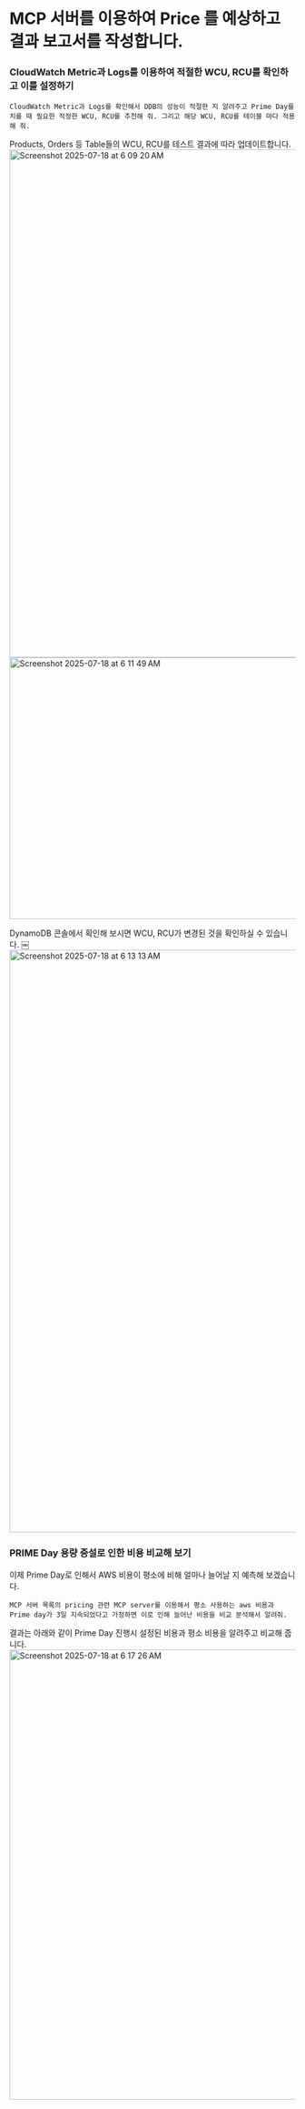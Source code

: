 # MCP 서버를 이용하여 Price 를 예상하고 결과 보고서를 작성합니다.

### CloudWatch Metric과 Logs를 이용하여 적절한 WCU, RCU를 확인하고 이를 설정하기
```
CloudWatch Metric과 Logs를 확인해서 DDB의 성능이 적절한 지 알려주고 Prime Day를 치를 때 필요한 적정한 WCU, RCU를 추천해 줘. 그리고 해당 WCU, RCU를 테이블 마다 적용해 줘.
```

Products, Orders 등 Table들의 WCU, RCU를 테스트 결과에 따라 업데이트합니다.<br>
<img width="1391" height="893" alt="Screenshot 2025-07-18 at 6 09 20 AM" src="https://github.com/user-attachments/assets/4fb6ee79-c292-4292-9104-a82408ac5023" /> <br>
<img width="1606" height="460" alt="Screenshot 2025-07-18 at 6 11 49 AM" src="https://github.com/user-attachments/assets/bad8b21a-071f-4ba7-8e6b-081a59cc086f" />

DynamoDB 콘솔에서 확인해 보시면 WCU, RCU가 변경된 것을 확인하실 수 있습니다.
￼<img width="1616" height="1024" alt="Screenshot 2025-07-18 at 6 13 13 AM" src="https://github.com/user-attachments/assets/58340ba8-5254-416c-8099-082a24655bf9" />



### PRIME Day 용량 증설로 인한 비용 비교해 보기
이제 Prime Day로 인해서 AWS 비용이 평소에 비해 얼마나 늘어날 지 예측해 보겠습니다.
```
MCP 서버 목록의 pricing 관련 MCP server를 이용해서 평소 사용하는 aws 비용과 Prime day가 3일 지속되었다고 가정하면 이로 인해 늘어난 비용을 비교 분석해서 알려줘.
```

결과는 아래와 같이 Prime Day 진행시 설정된 비용과 평소 비용을 알려주고 비교해 줍니다.
<img width="1334" height="791" alt="Screenshot 2025-07-18 at 6 17 26 AM" src="https://github.com/user-attachments/assets/b459b5c8-65d3-4e31-b872-e6004b40961d" />
